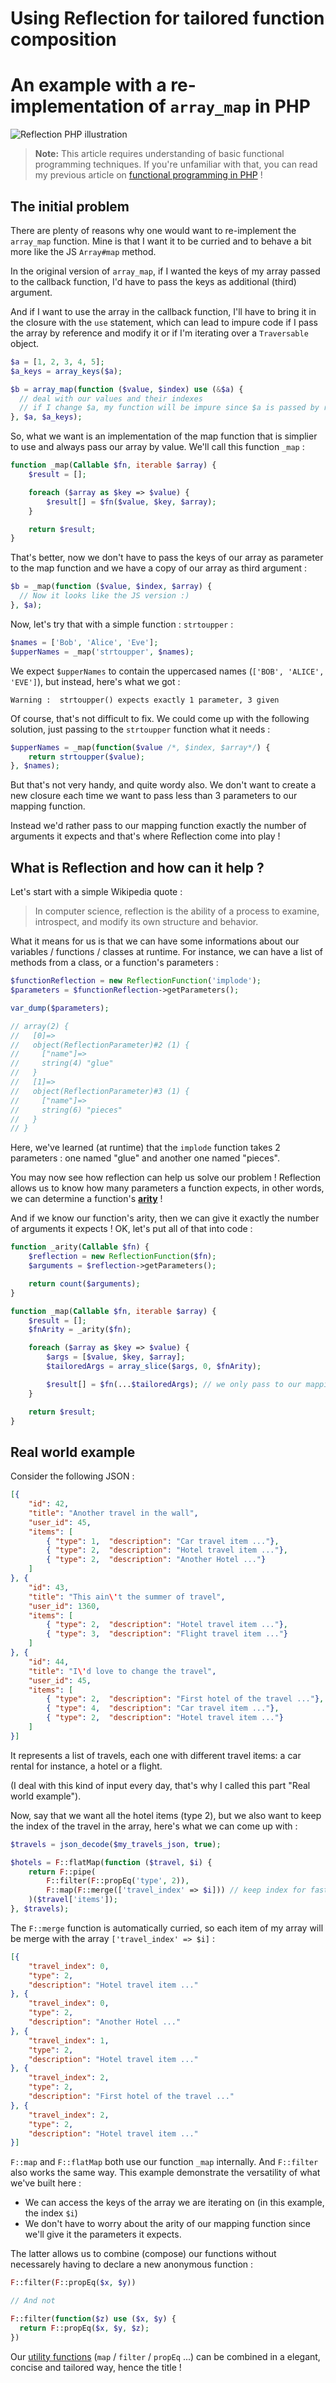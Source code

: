 # Using Reflection for tailored function composition
# An example with a re-implementation of `array_map` in PHP

![Reflection PHP illustration](./img/elephant-reflection.jpg)


> **Note:** This article requires understanding of basic functional programming techniques. If you're unfamiliar with that, you can read my previous article on [functional programming in PHP](https://medium.com/swlh/functional-programming-in-php-why-not-291ded3a3bec) !

## The initial problem

There are plenty of reasons why one would want to re-implement the `array_map` function. Mine is that I want it to be curried and to behave a bit more like the JS `Array#map` method.

In the original version of `array_map`, if I wanted the keys of my array passed to the callback function, I'd have to pass the keys as additional (third) argument. 

And if I want to use the array in the callback function, I'll have to bring it in the closure with the `use` statement, which can lead to impure code if I pass the array by reference and modify it or if I'm iterating over a `Traversable` object.

```PHP
$a = [1, 2, 3, 4, 5];
$a_keys = array_keys($a);

$b = array_map(function ($value, $index) use (&$a) {
  // deal with our values and their indexes
  // if I change $a, my function will be impure since $a is passed by reference
}, $a, $a_keys);
```

So, what we want is an implementation of the map function that is simplier to use and always pass our array by value. We'll call this function `_map` : 

```PHP
function _map(Callable $fn, iterable $array) {
    $result = [];

    foreach ($array as $key => $value) {
        $result[] = $fn($value, $key, $array);
    }

    return $result;
}
```

That's better, now we don't have to pass the keys of our array as parameter to the map function and we have a copy of our array as third argument : 

```PHP
$b = _map(function ($value, $index, $array) {
  // Now it looks like the JS version :)
}, $a);
```

Now, let's try that with a simple function : `strtoupper` : 

```PHP
$names = ['Bob', 'Alice', 'Eve'];
$upperNames = _map('strtoupper', $names);
```

We expect `$upperNames` to contain the uppercased names (`['BOB', 'ALICE', 'EVE']`), but instead, here's what we got : 

```
Warning :  strtoupper() expects exactly 1 parameter, 3 given
```

Of course, that's not difficult to fix. We could come up with the following solution, just passing to the `strtoupper` function what it needs : 

```PHP
$upperNames = _map(function($value /*, $index, $array*/) {
    return strtoupper($value);
}, $names);
```

But that's not very handy, and quite wordy also. We don't want to create a new closure each time we want to pass less than 3 parameters to our mapping function. 

Instead we'd rather pass to our mapping function exactly the number of arguments it expects and that's where Reflection come into play !

## What is Reflection and how can it help ? 

Let's start with a simple Wikipedia quote : 

> In computer science, reflection is the ability of a process to examine, introspect, and modify its own structure and behavior. 

What it means for us is that we can have some informations about our variables / functions / classes at runtime. For instance, we can have a list of methods from a class, or a function's parameters : 

```PHP
$functionReflection = new ReflectionFunction('implode');
$parameters = $functionReflection->getParameters();

var_dump($parameters);

// array(2) {
//   [0]=>
//   object(ReflectionParameter)#2 (1) {
//     ["name"]=>
//     string(4) "glue"
//   }
//   [1]=>
//   object(ReflectionParameter)#3 (1) {
//     ["name"]=>
//     string(6) "pieces"
//   }
// }
```

Here, we've learned (at runtime) that the `implode` function takes 2 parameters : one named "glue" and another one named "pieces". 

You may now see how reflection can help us solve our problem ! Reflection allows us to know how many parameters a function expects, in other words, we can determine a function's [**arity**](https://en.wikipedia.org/wiki/Arity) !

And if we know our function's arity, then we can give it exactly the number of arguments it expects ! OK, let's put all of that into code : 

```PHP
function _arity(Callable $fn) {
    $reflection = new ReflectionFunction($fn);
    $arguments = $reflection->getParameters();

    return count($arguments);
}

function _map(Callable $fn, iterable $array) {
    $result = [];
    $fnArity = _arity($fn);

    foreach ($array as $key => $value) {
        $args = [$value, $key, $array];
        $tailoredArgs = array_slice($args, 0, $fnArity);

        $result[] = $fn(...$tailoredArgs); // we only pass to our mapping function the arguments it needs
    }

    return $result;
}
```

## Real world example

Consider the following JSON : 

```JSON
[{
    "id": 42,
    "title": "Another travel in the wall",
    "user_id": 45,
    "items": [
        { "type": 1,  "description": "Car travel item ..."},
        { "type": 2,  "description": "Hotel travel item ..."},
        { "type": 2,  "description": "Another Hotel ..."}
    ]
}, {
    "id": 43,
    "title": "This ain\'t the summer of travel",
    "user_id": 1360,
    "items": [
        { "type": 2,  "description": "Hotel travel item ..."},
        { "type": 3,  "description": "Flight travel item ..."}
    ]
}, {
    "id": 44,
    "title": "I\'d love to change the travel",
    "user_id": 45,
    "items": [
        { "type": 2,  "description": "First hotel of the travel ..."},
        { "type": 4,  "description": "Car travel item ..."},
        { "type": 2,  "description": "Hotel travel item ..."}
    ]
}]
```

It represents a list of travels, each one with different travel items: a car rental for instance, a hotel or a flight.

(I deal with this kind of input every day, that's why I called this part "Real world example").

Now, say that we want all the hotel items (type 2), but we also want to keep the index of the travel in the array, here's what we can come up with : 

```PHP
$travels = json_decode($my_travels_json, true);

$hotels = F::flatMap(function ($travel, $i) {
    return F::pipe(
        F::filter(F::propEq('type', 2)),
        F::map(F::merge(['travel_index' => $i])) // keep index for faster access later
    )($travel['items']);
}, $travels);
```

The `F::merge` function is automatically curried, so each item of my array will be merge with the array `['travel_index' => $i]` :

```JSON
[{
    "travel_index": 0,
    "type": 2,
    "description": "Hotel travel item ..."
}, {
    "travel_index": 0,
    "type": 2,
    "description": "Another Hotel ..."
}, {
    "travel_index": 1,
    "type": 2,
    "description": "Hotel travel item ..."
}, {
    "travel_index": 2,
    "type": 2,
    "description": "First hotel of the travel ..."
}, {
    "travel_index": 2,
    "type": 2,
    "description": "Hotel travel item ..."
}]

```

`F::map` and `F::flatMap` both use our function `_map` internally. And `F::filter` also works the same way. This example demonstrate the versatility of what we've built here : 
 
- We can access the keys of the array we are iterating on (in this example, the index `$i`)
- We don't have to worry about the arity of our mapping function since we'll give it the parameters it expects.

The latter allows us to combine (compose) our functions without necessarely having to declare a new anonymous function : 

```PHP
F::filter(F::propEq($x, $y))

// And not

F::filter(function($z) use ($x, $y) {
  return F::propEq($x, $y, $z);
})
```

Our [utility functions](https://github.com/boehm-s/fun-php) (`map` / `filter` / `propEq` ...) can be combined in a elegant, concise and tailored way, hence the title !


